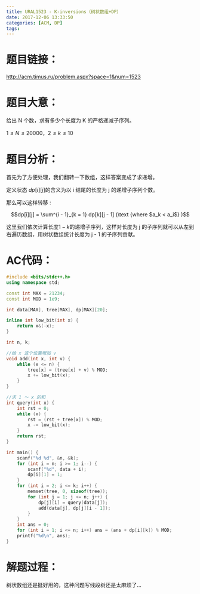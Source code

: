 ```yaml
---
title: URAL1523 - K-inversions（树状数组+DP）
date: 2017-12-06 13:33:50
categories: [ACM, DP]
tags:
---
```

# 题目链接：

http://acm.timus.ru/problem.aspx?space=1&num=1523

# 题目大意：

给出 N 个数，求有多少个长度为 K 的严格递减子序列。

$1 \le N \le 20000$，$2 \le k \le 10$

# 题目分析：

首先为了方便处理，我们翻转一下数组，这样答案变成了求递增。

定义状态 $dp[i][j]$的含义为以 i 结尾的长度为 j 的递增子序列个数。

那么可以这样转移 :

$$dp[i][j] = \sum^{i - 1}_{k = 1} dp[k][j - 1] (\text {where $a_k < a_i$} )$$

这里我们依次计算长度$1 - k$的递增子序列，这样对长度为 j 的子序列就可以从左到右遍历数组，用树状数组统计长度为 j - 1 的子序列贡献。


# AC代码：
```cpp
#include <bits/stdc++.h>
using namespace std;

const int MAX = 21234;
const int MOD = 1e9;

int data[MAX], tree[MAX], dp[MAX][20];

inline int low_bit(int x) {
    return x&(-x);
}

int n, k;

//给 x 这个位置增加 v
void add(int x, int v) {
    while (x <= n) {
        tree[x] = (tree[x] + v) % MOD;
        x += low_bit(x);
    }
}

//求 1 ～ x 的和
int query(int x) {
    int rst = 0;
    while (x) {
        rst = (rst + tree[x]) % MOD;
        x -= low_bit(x);
    }
    return rst;
}

int main() {
    scanf("%d %d", &n, &k);
    for (int i = n; i >= 1; i--) {
        scanf("%d", data + i);
        dp[i][1] = 1;
    }
    for (int i = 2; i <= k; i++) {
        memset(tree, 0, sizeof(tree));
        for (int j = 1; j <= n; j++) {
            dp[j][i] = query(data[j]);
            add(data[j], dp[j][i - 1]);
        }
    }
    int ans = 0;
    for (int i = 1; i <= n; i++) ans = (ans + dp[i][k]) % MOD;
    printf("%d\n", ans);
}
```
# 解题过程：

树状数组还是挺好用的，这种问题写线段树还是太麻烦了...